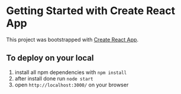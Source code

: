# Getting Started with Create React App

This project was bootstrapped with [Create React App](https://github.com/facebook/create-react-app).

## To deploy on your local

1. install all npm dependencies with `npm install`
2. after install done run `node start`
3. open `http://localhost:3000/` on your browser
